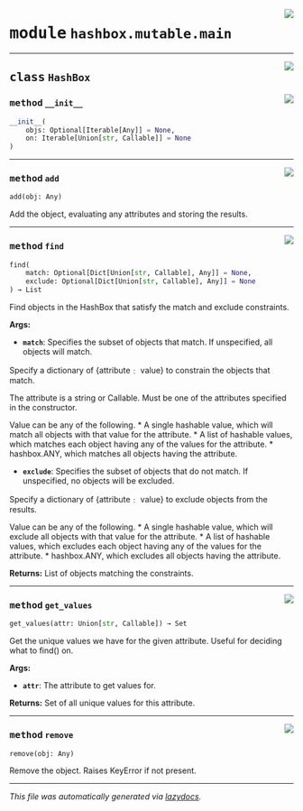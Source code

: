 <!-- markdownlint-disable -->

<a href="../hashbox/mutable/main.py#L0"><img align="right" style="float:right;" src="https://img.shields.io/badge/-source-cccccc?style=flat-square"></a>

# <kbd>module</kbd> `hashbox.mutable.main`






---

<a href="../hashbox/mutable/main.py#L11"><img align="right" style="float:right;" src="https://img.shields.io/badge/-source-cccccc?style=flat-square"></a>

## <kbd>class</kbd> `HashBox`




<a href="../hashbox/mutable/main.py#L12"><img align="right" style="float:right;" src="https://img.shields.io/badge/-source-cccccc?style=flat-square"></a>

### <kbd>method</kbd> `__init__`

```python
__init__(
    objs: Optional[Iterable[Any]] = None,
    on: Iterable[Union[str, Callable]] = None
)
```








---

<a href="../hashbox/mutable/main.py#L131"><img align="right" style="float:right;" src="https://img.shields.io/badge/-source-cccccc?style=flat-square"></a>

### <kbd>method</kbd> `add`

```python
add(obj: Any)
```

Add the object, evaluating any attributes and storing the results. 

---

<a href="../hashbox/mutable/main.py#L32"><img align="right" style="float:right;" src="https://img.shields.io/badge/-source-cccccc?style=flat-square"></a>

### <kbd>method</kbd> `find`

```python
find(
    match: Optional[Dict[Union[str, Callable], Any]] = None,
    exclude: Optional[Dict[Union[str, Callable], Any]] = None
) → List
```

Find objects in the HashBox that satisfy the match and exclude constraints. 



**Args:**
 
 - <b>`match`</b>:  Specifies the subset of objects that match.  If unspecified, all objects will match. 

 Specify a dictionary of {attribute﹕ value} to constrain the objects that match. 

 The attribute is a string or Callable. Must be one of the attributes specified in the constructor. 

 Value can be any of the following.  * A single hashable value, which will match all objects with that value for the attribute.  * A list of hashable values, which matches each object having any of the values for the attribute.  * hashbox.ANY, which matches all objects having the attribute.  


 - <b>`exclude`</b>:  Specifies the subset of objects that do not match.  If unspecified, no objects will be excluded. 

 Specify a dictionary of {attribute﹕ value}  to exclude objects from the results. 

 Value can be any of the following.  * A single hashable value, which will exclude all objects with that value for the attribute.  * A list of hashable values, which excludes each object having any of the values for the attribute.  * hashbox.ANY, which excludes all objects having the attribute. 



**Returns:**
 List of objects matching the constraints. 

---

<a href="../hashbox/mutable/main.py#L148"><img align="right" style="float:right;" src="https://img.shields.io/badge/-source-cccccc?style=flat-square"></a>

### <kbd>method</kbd> `get_values`

```python
get_values(attr: Union[str, Callable]) → Set
```

Get the unique values we have for the given attribute. Useful for deciding what to find() on. 



**Args:**
 
 - <b>`attr`</b>:  The attribute to get values for. 



**Returns:**
 Set of all unique values for this attribute. 

---

<a href="../hashbox/mutable/main.py#L138"><img align="right" style="float:right;" src="https://img.shields.io/badge/-source-cccccc?style=flat-square"></a>

### <kbd>method</kbd> `remove`

```python
remove(obj: Any)
```

Remove the object. Raises KeyError if not present. 




---

_This file was automatically generated via [lazydocs](https://github.com/ml-tooling/lazydocs)._
